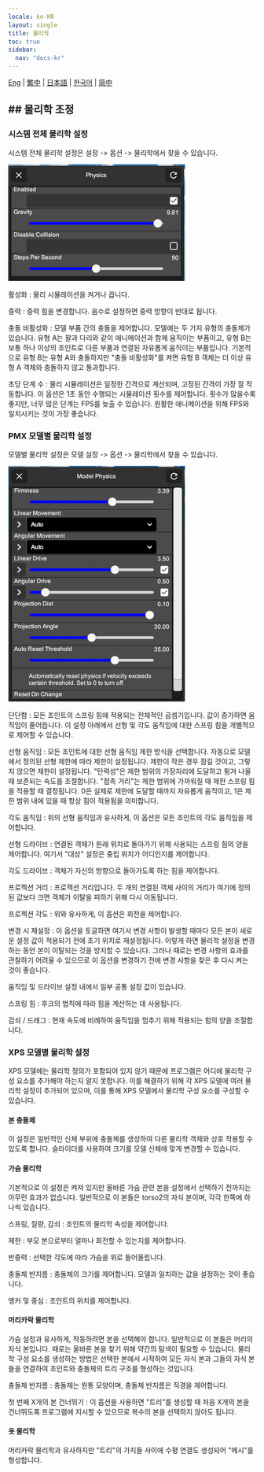 ```yaml
---
locale: ko-KR
layout: single
title: 물리학
toc: true
sidebar:
  nav: "docs-kr"
---
```

[Eng](/dancexr/features/physics) | [繁中](/tw/dancexr/features/physics) | [日本語](/jp/dancexr/features/physics) | [한국어](/kr/dancexr/features/physics) | [简中](/zh/dancexr/features/physics)
## ## 물리학 조정

### 시스템 전체 물리학 설정
시스템 전체 물리학 설정은 설정 -> 옵션 -> 물리학에서 찾을 수 있습니다.

![시스템 물리학](/images/system-physics.png)

활성화
: 물리 시뮬레이션을 켜거나 끕니다.

중력
: 중력 힘을 변경합니다. 음수로 설정하면 중력 방향이 반대로 됩니다.

충돌 비활성화
: 모델 부품 간의 충돌을 제어합니다. 모델에는 두 가지 유형의 충돌체가 있습니다. 유형 A는 팔과 다리와 같이 애니메이션과 함께 움직이는 부품이고, 유형 B는 보통 하나 이상의 조인트로 다른 부품과 연결된 자유롭게 움직이는 부품입니다. 기본적으로 유형 B는 유형 A와 충돌하지만 "충돌 비활성화"를 켜면 유형 B 객체는 더 이상 유형 A 객체와 충돌하지 않고 통과합니다.

초당 단계 수
: 물리 시뮬레이션은 일정한 간격으로 계산되며, 고정된 간격이 가장 잘 작동합니다. 이 옵션은 1초 동안 수행되는 시뮬레이션 횟수를 제어합니다. 횟수가 많을수록 좋지만, 너무 많은 단계는 FPS를 늦출 수 있습니다. 원활한 애니메이션을 위해 FPS와 일치시키는 것이 가장 좋습니다.

### PMX 모델별 물리학 설정
모델별 물리학 설정은 모델 설정 -> 옵션 -> 물리학에서 찾을 수 있습니다.

![모델 물리학](/images/model-physics.png)

단단함
: 모든 조인트의 스프링 힘에 적용되는 전체적인 곱셈기입니다. 값이 증가하면 움직임이 줄어듭니다. 이 설정 아래에서 선형 및 각도 움직임에 대한 스프링 힘을 개별적으로 제어할 수 있습니다.

선형 움직임
: 모든 조인트에 대한 선형 움직임 제한 방식을 선택합니다. 자동으로 모델에서 정의된 선형 제한에 따라 제한이 설정됩니다. 제한이 작은 경우 잠길 것이고, 그렇지 않으면 제한이 설정됩니다. "탄력성"은 제한 범위의 가장자리에 도달하고 튕겨 나올 때 보존되는 속도를 조절합니다. "접촉 거리"는 제한 범위에 가까워질 때 제한 스프링 힘을 적용할 때 결정됩니다. 0은 실제로 제한에 도달할 때까지 자유롭게 움직이고, 1은 제한 범위 내에 있을 때 항상 힘이 적용됨을 의미합니다.

각도 움직임
: 위의 선형 움직임과 유사하게, 이 옵션은 모든 조인트의 각도 움직임을 제어합니다.

선형 드라이브
: 연결된 객체가 원래 위치로 돌아가기 위해 사용되는 스프링 힘의 양을 제어합니다. 여기서 "대상" 설정은 중립 위치가 어디인지를 제어합니다.

각도 드라이브
: 객체가 자신의 방향으로 돌아가도록 하는 힘을 제어합니다.

프로젝션 거리
: 프로젝션 거리입니다. 두 개의 연결된 객체 사이의 거리가 여기에 정의된 값보다 크면 객체가 이탈을 피하기 위해 다시 이동됩니다.

프로젝션 각도
: 위와 유사하게, 이 옵션은 회전을 제어합니다.

변경 시 재설정
: 이 옵션을 토글하면 여기서 변경 사항이 발생할 때마다 모든 본이 새로운 설정 값이 적용되기 전에 초기 위치로 재설정됩니다. 이렇게 하면 물리학 설정을 변경하는 동안 본이 이탈되는 것을 방지할 수 있습니다. 그러나 때로는 변경 사항의 효과를 관찰하기 어려울 수 있으므로 이 옵션을 변경하기 전에 변경 사항을 찾은 후 다시 켜는 것이 좋습니다.

움직임 및 드라이브 설정 내에서 일부 공통 설정 값이 있습니다.

스프링 힘
: 후크의 법칙에 따라 힘을 계산하는 데 사용됩니다.

감쇠 / 드래그
: 현재 속도에 비례하여 움직임을 멈추기 위해 적용되는 힘의 양을 조절합니다.

### XPS 모델별 물리학 설정
XPS 모델에는 물리학 정의가 포함되어 있지 않기 때문에 프로그램은 어디에 물리학 구성 요소를 추가해야 하는지 알지 못합니다. 이를 해결하기 위해 각 XPS 모델에 여러 물리학 설정이 추가되어 있으며, 이를 통해 XPS 모델에서 물리학 구성 요소를 구성할 수 있습니다.

#### 본 충돌체
이 설정은 일반적인 신체 부위에 충돌체를 생성하여 다른 물리학 객체와 상호 작용할 수 있도록 합니다. 슬라이더를 사용하여 크기를 모델 신체에 맞게 변경할 수 있습니다.

#### 가슴 물리학
기본적으로 이 설정은 켜져 있지만 올바른 가슴 관련 본을 설정에서 선택하기 전까지는 아무런 효과가 없습니다. 일반적으로 이 본들은 torso2의 자식 본이며, 각각 한쪽에 하나씩 있습니다.

스프링, 질량, 감쇠
: 조인트의 물리학 속성을 제어합니다.

제한
: 부모 본으로부터 얼마나 회전할 수 있는지를 제어합니다.

반중력
: 선택한 각도에 따라 가슴을 위로 들어올립니다.

충돌체 반지름
: 충돌체의 크기를 제어합니다. 모델과 일치하는 값을 설정하는 것이 좋습니다.

앵커 및 중심
: 조인트의 위치를 제어합니다.

#### 머리카락 물리학
가슴 설정과 유사하게, 작동하려면 본을 선택해야 합니다. 일반적으로 이 본들은 머리의 자식 본입니다. 때로는 올바른 본을 찾기 위해 약간의 탐색이 필요할 수 있습니다. 물리학 구성 요소를 생성하는 방법은 선택한 본에서 시작하여 모든 자식 본과 그들의 자식 본들을 연결하여 조인트와 충돌체의 트리 구조를 형성하는 것입니다.

충돌체 반지름
: 충돌체는 원통 모양이며, 충돌체 반지름은 직경을 제어합니다.

첫 번째 X개의 본 건너뛰기
: 이 옵션을 사용하면 "트리"를 생성할 때 처음 X개의 본을 건너뛰도록 프로그램에 지시할 수 있으므로 복수의 본을 선택하지 않아도 됩니다.

#### 옷 물리학
머리카락 물리학과 유사하지만 "트리"의 가지들 사이에 수평 연결도 생성되어 "메시"를 형성합니다.